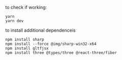 to check if working:

```
yarn
yarn dev
```

to install additional dependenceis
```
npm install sharp
npm install --force @img/sharp-win32-x64
npm install gltfjsx
npm install three @types/three @react-three/fiber
```